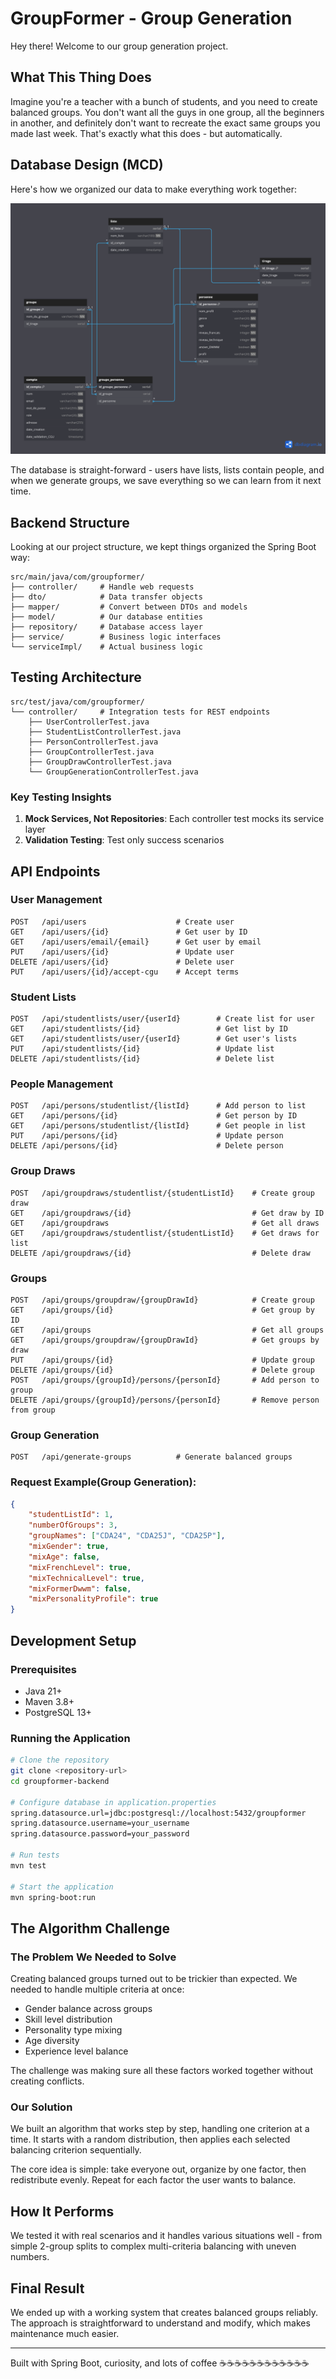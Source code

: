 # GroupFormer - Group Generation

Hey there! Welcome to our group generation project.

## What This Thing Does

Imagine you're a teacher with a bunch of students, and you need to create balanced groups. You don't want all the guys in one group, all the beginners in another, and definitely don't want to recreate the exact same groups you made last week. That's exactly what this does - but automatically.

##  **Database Design (MCD)**

Here's how we organized our data to make everything work together:

![Database Schema](/Screenshots/Group-generator.png)

The database is straight-forward - users have lists, lists contain people, and when we generate groups, we save everything so we can learn from it next time.

## **Backend Structure**

Looking at our project structure, we kept things organized the Spring Boot way:

```
src/main/java/com/groupformer/   
├── controller/     # Handle web requests  
├── dto/            # Data transfer objects
├── mapper/         # Convert between DTOs and models
├── model/          # Our database entities
├── repository/     # Database access layer
├── service/        # Business logic interfaces
└── serviceImpl/    # Actual business logic
```

## **Testing Architecture**

```
src/test/java/com/groupformer/
└── controller/     # Integration tests for REST endpoints
    ├── UserControllerTest.java
    ├── StudentListControllerTest.java
    ├── PersonControllerTest.java
    ├── GroupControllerTest.java
    ├── GroupDrawControllerTest.java
    └── GroupGenerationControllerTest.java
```

### Key Testing Insights

1. **Mock Services, Not Repositories**: Each controller test mocks its service layer
2. **Validation Testing**: Test only success scenarios

## **API Endpoints**

### User Management
```http
POST   /api/users                    # Create user
GET    /api/users/{id}               # Get user by ID
GET    /api/users/email/{email}      # Get user by email
PUT    /api/users/{id}               # Update user
DELETE /api/users/{id}               # Delete user
PUT    /api/users/{id}/accept-cgu    # Accept terms
```

### Student Lists
```http
POST   /api/studentlists/user/{userId}        # Create list for user
GET    /api/studentlists/{id}                 # Get list by ID
GET    /api/studentlists/user/{userId}        # Get user's lists
PUT    /api/studentlists/{id}                 # Update list
DELETE /api/studentlists/{id}                 # Delete list
```

### People Management
```http
POST   /api/persons/studentlist/{listId}      # Add person to list
GET    /api/persons/{id}                      # Get person by ID
GET    /api/persons/studentlist/{listId}      # Get people in list
PUT    /api/persons/{id}                      # Update person
DELETE /api/persons/{id}                      # Delete person
```
### Group Draws
```http
POST   /api/groupdraws/studentlist/{studentListId}    # Create group draw
GET    /api/groupdraws/{id}                           # Get draw by ID
GET    /api/groupdraws                                # Get all draws
GET    /api/groupdraws/studentlist/{studentListId}    # Get draws for list
DELETE /api/groupdraws/{id}                           # Delete draw
```
### Groups
```http
POST   /api/groups/groupdraw/{groupDrawId}            # Create group
GET    /api/groups/{id}                               # Get group by ID
GET    /api/groups                                    # Get all groups
GET    /api/groups/groupdraw/{groupDrawId}            # Get groups by draw
PUT    /api/groups/{id}                               # Update group
DELETE /api/groups/{id}                               # Delete group
POST   /api/groups/{groupId}/persons/{personId}       # Add person to group
DELETE /api/groups/{groupId}/persons/{personId}       # Remove person from group
```

### Group Generation
```http
POST   /api/generate-groups          # Generate balanced groups
```
### Request Example(Group Generation):

```json
{
    "studentListId": 1,
    "numberOfGroups": 3,
    "groupNames": ["CDA24", "CDA25J", "CDA25P"],
    "mixGender": true,
    "mixAge": false,
    "mixFrenchLevel": true,
    "mixTechnicalLevel": true,
    "mixFormerDwwm": false,
    "mixPersonalityProfile": true
}
```




## **Development Setup**

### Prerequisites
- Java 21+
- Maven 3.8+
- PostgreSQL 13+

### Running the Application
```bash
# Clone the repository
git clone <repository-url>
cd groupformer-backend

# Configure database in application.properties
spring.datasource.url=jdbc:postgresql://localhost:5432/groupformer
spring.datasource.username=your_username
spring.datasource.password=your_password

# Run tests
mvn test

# Start the application
mvn spring-boot:run
```

## **The Algorithm Challenge**

### **The Problem We Needed to Solve**

Creating balanced groups turned out to be trickier than expected. We needed to handle multiple criteria at once:
- Gender balance across groups
- Skill level distribution
- Personality type mixing
- Age diversity
- Experience level balance

The challenge was making sure all these factors worked together without creating conflicts.

### **Our Solution**

We built an algorithm that works step by step, handling one criterion at a time. It starts with a random distribution, then applies each selected balancing criterion sequentially.

The core idea is simple: take everyone out, organize by one factor, then redistribute evenly. Repeat for each factor the user wants to balance.

## **How It Performs**

We tested it with real scenarios and it handles various situations well - from simple 2-group splits to complex multi-criteria balancing with uneven numbers.

## **Final Result**

We ended up with a working system that creates balanced groups reliably. The approach is straightforward to understand and modify, which makes maintenance much easier.

---

Built with Spring Boot, curiosity, and lots of coffee ☕☕☕☕☕☕☕☕☕☕☕☕